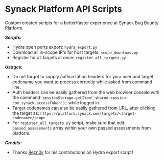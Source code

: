 # Synack Platform API Scripts
Custom created scripts for a better/faster experience at Synack Bug Bounty Platform. 

***Scripts:***
- Hydra open ports export: `hydra_export.py`
- Download all in-scope IP's for host targets: `scope_download.py`
- Register for all targets at once: `register_all_targets.py`

***Usages:***
- Do not forgot to supply authorization headers for your user and target codename you want to process correctly while asked from command line.
- Auth headers can be easily gathered from the web browser console with the command: `sessionStorage.getItem('shared-session-com.synack.accessToken');` while logged in. 
- Target codenames can also be easily gathered from URL, after clicking the target as: `https://platform.synack.com/targets/<target-codename>/scope`
- For `register_all_targets.py` script, make sure that edit `passed_assessments` array within your own passed assessments from platform.

***Credits:***
- Thanks [Rezn0k](https://twitter.com/Rezn0k) for his contributions on Hydra export script!
